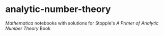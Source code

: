 # analytic-number-theory

*Mathematica* notebooks with solutions for Stopple's *A Primer of Analytic 
Number Theory* Book
